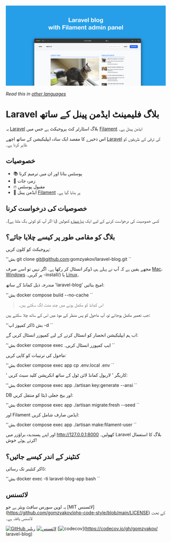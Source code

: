 ![فلامینٹ ایڈمن پینل کے ساتھ لاریول بلاگ](../docs/social-preview-en.png)

_Read this in [other languages](./Translations.md)_

# Laravel بلاگ فلیمینٹ ایڈمن پینل کے ساتھ

یہ [Laravel](https://laravel.com) بلاگ اسٹارٹر کٹ پروجیکٹ ہے جس میں [Filament](https://filamentphp.com) ایڈمن پینل ہے۔

اس ذخیرے کا مقصد ایک سادہ ایپلیکیشن کے ساتھ اچھے [Laravel](https://laravel.com) کی ترقی کے طریقوں کو ظاہر کرنا ہے۔

## خصوصیات

- 📚 پوسٹس بنانا اور ان میں ترمیم کرنا
- 🥑 زمرہ جات
- 🔥 مقبول پوسٹس
- 🎉 ایڈمن پینل [Filament](https://filamentphp.com) پر بنایا گیا ہے۔

## خصوصیات کی درخواست کرنا

کسی خصوصیت کی درخواست کرنے کے لیے ایک [نیا شمارہ](https://github.com/gomzyakov/laravel-blog/issues/new) کھولیں (یا اگر آپ کو کوئی بگ ملتا ہے)۔

## بلاگ کو مقامی طور پر کیسے چلایا جائے؟

پروجیکٹ کو کلون کریں:

''بش
git clone git@github.com:gomzyakov/laravel-blog.git
``

مجھے یقین ہے کہ آپ نے پہلے ہی ڈوکر انسٹال کر رکھا ہے۔ اگر نہیں تو اسے صرف [Mac](https://docs.docker.com/desktop/install/mac-install/)، [Windows](https://docs.docker.com/desktop/install/windows) پر کریں۔ -install/) یا [Linux](https://docs.docker.com/desktop/install/linux-install/)۔

مندرجہ ذیل کمانڈ کے ساتھ 'laravel-blog' امیج بنائیں:

''بش
docker compose build --no-cache
``

>اس کمانڈ کو مکمل ہونے میں چند منٹ لگ سکتے ہیں۔

جب تعمیر مکمل ہوجائے تو، آپ ماحول کو پس منظر کے موڈ میں اس کے ساتھ چلا سکتے ہیں:

''بش
ڈاکر کمپوز اپ -d
``

اب ہم ایپلیکیشن انحصار کو انسٹال کرنے کے لیے کمپوزر انسٹال کریں گے:

''بش
docker compose exec ایپ کمپوزر انسٹال کریں۔
``

ماحول کی ترتیبات کو کاپی کریں:

''بش
docker compose exec app cp .env.local .env
``

' کاریگر ' لاریول کمانڈ لائن ٹول کے ساتھ انکرپشن کلید سیٹ کریں:

''بش
docker compose exec app ./artisan key:generate --ansi
``

DB اور بیج جعلی ڈیٹا کو منتقل کریں:

''بش
docker compose exec app ./artisan migrate:fresh --seed
``

اور Filament ایڈمن صارف شامل کریں:

''بش
docker compose exec app ./artisan make:filament-user
``

اور اپنے پسندیدہ براؤزر میں http://127.0.0.1:8000 کھولیں۔ Laravel بلاگ کا استعمال کرتے ہوئے خوش!

## کنٹینر کے اندر کیسے جائیں؟

ڈاکر کنٹینر تک رسائی:

''بش
docker exec -ti laravel-blog-app bash
``

## لائسنس

یہ اوپن سورس سافٹ ویئر ہے جو [MIT لائسنس] (https://github.com/gomzyakov/php-code-style/blob/main/LICENSE) کے تحت لائسنس یافتہ ہے۔


[![GitHub ریلیز](https://img.shields.io/github/release/gomzyakov/laravel-blog.svg)](https://github.com/gomzyakov/laravel-blog/releases/latest)
[![ لائسنس](https://img.shields.io/badge/License-MIT-green.svg)](https://github.com/gomzyakov/laravel-blog/blob/development/LICENSE)
[![codecov](https://codecov.io/gh/gomzyakov/laravel-blog/branch/main/graph/badge.svg?token=4CYTVMVUYV)](https://codecov.io/gh/gomzyakov/ laravel-blog)
